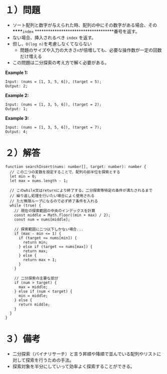 # １）問題

- ソート配列と数字が与えられた時、配列の中にその数字がある場合、その ******\*\*\*\*******`index` ****************\*\*\*\*****************番号を返す。
- ない場合、挿入されるべき `index` を返す。
- 但し、`O(log n)`を考慮しなくてならない
  - 問題のサイズや入力の大きさ`n`が倍増しても、必要な操作数が一定の回数だけ増える
- この問題は二分探索の考え方で解く必要がある。

**Example 1:**

```tsx
Input: (nums = [1, 3, 5, 6]), (target = 5);
Output: 2;
```

**Example 2:**

```tsx
Input: (nums = [1, 3, 5, 6]), (target = 2);
Output: 1;
```

**Example 3:**

```tsx
Input: (nums = [1, 3, 5, 6]), (target = 7);
Output: 4;
```

# ２）解答

```tsx
function searchInsert(nums: number[], target: number): number {
  // この二つの変数を設定することで、配列の前半位を探索とする
  let min = 0;
  let max = nums.length - 1;

  // このwhile文はreturnにより終了する。二分探索等特定の条件が満たされるまで
  // 繰り返し処理を行いたい場合によく使用される
  // ただ無限ループになるので必ず終了条件を入れる
  while (true) {
    // 現在の探索範囲の中央のインデックスを計算
    const middle = Math.floor((min + max) / 2);
    const num = nums[middle];

    // 探索範囲に二つ以下しかない場合...
    if (max - min <= 1) {
      if (target <= nums[min]) {
        return min;
      } else if (target <= nums[max]) {
        return max;
      } else {
        return max + 1;
      }
    }

    // 二分探索の主要な部分
    if (num > target) {
      max = middle;
    } else if (num < target) {
      min = middle;
    } else {
      return middle;
    }
  }
}
```

# ３）備考

- 二分探索（バイナリサーチ）と言う昇順や降順で並んでいる配列やリストに対して探索を行うための手法。
- 探索対象を半分にしていって効率よく探索することができる。
